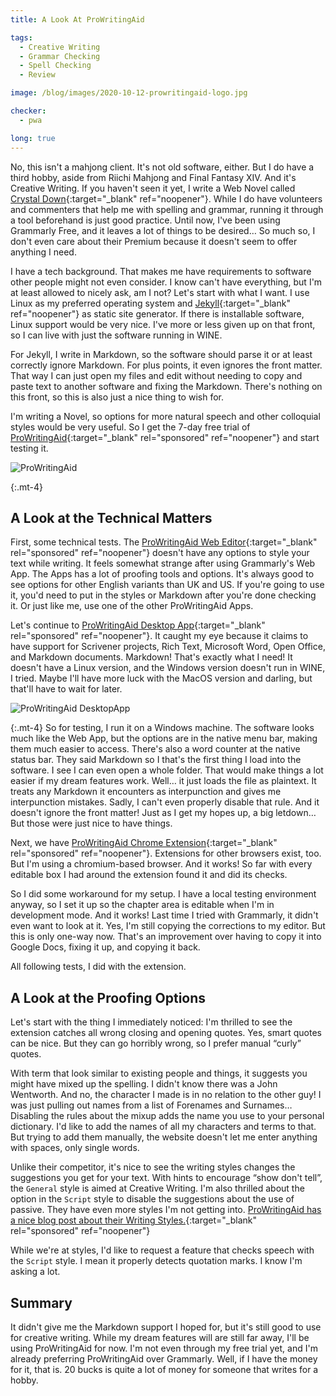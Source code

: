 ```yaml
---
title: A Look At ProWritingAid

tags:
  - Creative Writing
  - Grammar Checking
  - Spell Checking
  - Review

image: /blog/images/2020-10-12-prowritingaid-logo.jpg

checker:
  - pwa

long: true
---
```

No, this isn't a mahjong client.
It's not old software, either.
But I do have a third hobby, aside from Riichi Mahjong and Final Fantasy XIV.
And it's Creative Writing.
If you haven't seen it yet, I write a Web Novel called [Crystal Down](/crystaldown/){:target="_blank" ref="noopener"}.
While I do have volunteers and commenters that help me with spelling and grammar, running it through a tool beforehand is just good practice.
Until now, I've been using Grammarly Free, and it leaves a lot of things to be desired…
So much so, I don't even care about their Premium because it doesn't seem to offer anything I need.
<!--more-->

I have a tech background.
That makes me have requirements to software other people might not even consider.
I know can't have everything, but I'm at least allowed to nicely ask, am I not?
Let's start with what I want.
I use Linux as my preferred operating system and [Jekyll](https://jekyllrb.com/){:target="_blank" ref="noopener"} as static site generator.
If there is installable software, Linux support would be very nice.
I've more or less given up on that front, so I can live with just the software running in WINE.

For Jekyll, I write in Markdown, so the software should parse it or at least correctly ignore Markdown.
For plus points, it even ignores the front matter.
That way I can just open my files and edit without needing to copy and paste text to another software and fixing the Markdown.
There's nothing on this front, so this is also just a nice thing to wish for.

I'm writing a Novel, so options for more natural speech and other colloquial styles would be very useful.
So I get the 7-day free trial of [ProWritingAid](https://prowritingaid.com/?afid=9599){:target="_blank" rel="sponsored" ref="noopener"} and start testing it.

<picture>
  <source srcset="{{ '/blog/images/2020-10-12-prowritingaid-logo.avif' | prepend: site.static_url | absolute_url }}" type="image/avif">
  <source srcset="{{ '/blog/images/2020-10-12-prowritingaid-logo.webp' | prepend: site.static_url | absolute_url }}" type="image/webp">
  <img loading="lazy" src="{{ '/blog/images/2020-10-12-prowritingaid-logo.jpg' | prepend: site.static_url | absolute_url }}" alt="ProWritingAid">
</picture>

{:.mt-4}
## A Look at the Technical Matters

First, some technical tests.
The [ProWritingAid Web Editor](https://prowritingaid.com/en/Analysis/WebEditor/Go?afid=9599){:target="_blank" rel="sponsored" ref="noopener"} doesn't have any options to style your text while writing.
It feels somewhat strange after using Grammarly's Web App.
The Apps has a lot of proofing tools and options.
It's always good to see options for other English variants than UK and US.
If you're going to use it, you'd need to put in the styles or Markdown after you're done checking it.
Or just like me, use one of the other ProWritingAid Apps.

Let's continue to [ProWritingAid Desktop App](https://prowritingaid.com/en/App/Desktop?afid=9599){:target="_blank" rel="sponsored" ref="noopener"}.
It caught my eye because it claims to have support for Scrivener projects, Rich Text, Microsoft Word, Open Office, and Markdown documents.
Markdown! That's exactly what I need!
It doesn't have a Linux version, and the Windows version doesn't run in WINE, I tried.
Maybe I'll have more luck with the MacOS version and darling, but that'll have to wait for later.

<picture>
  <source srcset="{{ '/blog/images/2020-10-12-prowritingaid-desktop.avif' | prepend: site.static_url | absolute_url }}" type="image/avif">
  <source srcset="{{ '/blog/images/2020-10-12-prowritingaid-desktop.webp' | prepend: site.static_url | absolute_url }}" type="image/webp">
  <img loading="lazy" src="{{ '/blog/images/2020-10-12-prowritingaid-desktop.jpg' | prepend: site.static_url | absolute_url }}" alt="ProWritingAid DesktopApp">
</picture>

{:.mt-4}
So for testing, I run it on a Windows machine.
The software looks much like the Web App, but the options are in the native menu bar, making them much easier to access.
There's also a word counter at the native status bar.
They said Markdown so I that's the first thing I load into the software.
I see I can even open a whole folder.
That would make things a lot easier if my dream features work.
Well… it just loads the file as plaintext.
It treats any Markdown it encounters as interpunction and gives me interpunction mistakes.
Sadly, I can't even properly disable that rule.
And it doesn't ignore the front matter!
Just as I get my hopes up, a big letdown…
But those were just nice to have things.

Next, we have [ProWritingAid Chrome Extension](https://prowritingaid.com/en/App/ChromeExtension?afid=9599){:target="_blank" rel="sponsored" ref="noopener"}.
Extensions for other browsers exist, too. But I'm using a chromium-based browser.
And it works! So far with every editable box I had around the extension found it and did its checks.

So I did some workaround for my setup.
I have a local testing environment anyway, so I set it up so the chapter area is editable when I'm in development mode.
And it works! Last time I tried with Grammarly, it didn't even want to look at it.
Yes, I'm still copying the corrections to my editor.
But this is only one-way now. That's an improvement over having to copy it into Google Docs, fixing it up, and copying it back.

All following tests, I did with the extension.

## A Look at the Proofing Options

Let's start with the thing I immediately noticed:
I'm thrilled to see the extension catches all wrong closing and opening quotes.
Yes, smart quotes can be nice.
But they can go horribly wrong, so I prefer manual “curly” quotes.

With term that look similar to existing people and things, it suggests you might have mixed up the spelling.
I didn't know there was a John Wentworth.
And no, the character I made is in no relation to the other guy!
I was just pulling out names from a list of Forenames and Surnames…
Disabling the rules about the mixup adds the name you use to your personal dictionary.
I'd like to add the names of all my characters and terms to that.
But trying to add them manually, the website doesn't let me enter anything with spaces, only single words.

Unlike their competitor, it's nice to see the writing styles changes the suggestions you get for your text.
With hints to encourage “show don't tell”, the `General` style is aimed at Creative Writing.
I'm also thrilled about the option in the `Script` style to disable the suggestions about the use of passive.
They have even more styles I'm not getting into.
[ProWritingAid has a nice blog post about their Writing Styles.](https://prowritingaid.com/art/1294/get-custom-writing-style-suggestions-with-prowritingaid.aspx?afid=9599){:target="_blank" rel="sponsored" ref="noopener"}

While we're at styles, I'd like to request a feature that checks speech with the `Script` style.
I mean it properly detects quotation marks.
I know I'm asking a lot.

## Summary

It didn't give me the Markdown support I hoped for, but it's still good to use for creative writing.
While my dream features will are still far away, I'll be using ProWritingAid for now.
I'm not even through my free trial yet, and I'm already preferring ProWritingAid over Grammarly.
Well, if I have the money for it, that is.
20 bucks is quite a lot of money for someone that writes for a hobby.
